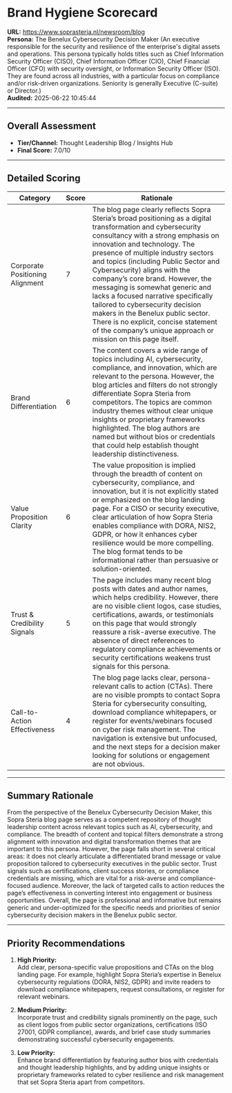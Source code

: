 # Brand Hygiene Scorecard

**URL:** https://www.soprasteria.nl/newsroom/blog  
**Persona:** The Benelux Cybersecurity Decision Maker (An executive responsible for the security and resilience of the enterprise's digital assets and operations. This persona typically holds titles such as Chief Information Security Officer (CISO), Chief Information Officer (CIO), Chief Financial Officer (CFO) with security oversight, or Information Security Officer (ISO). They are found across all industries, with a particular focus on compliance and/or risk-driven organizations. Seniority is generally Executive (C-suite) or Director.)  
**Audited:** 2025-06-22 10:45:44

---

## Overall Assessment

- **Tier/Channel:** Thought Leadership Blog / Insights Hub  
- **Final Score:** 7.0/10

---

## Detailed Scoring

| Category                   | Score | Rationale                                                                                                                                                                                                                              |
|----------------------------|-------|---------------------------------------------------------------------------------------------------------------------------------------------------------------------------------------------------------------------------------------|
| Corporate Positioning Alignment | 7     | The blog page clearly reflects Sopra Steria’s broad positioning as a digital transformation and cybersecurity consultancy with a strong emphasis on innovation and technology. The presence of multiple industry sectors and topics (including Public Sector and Cybersecurity) aligns with the company’s core brand. However, the messaging is somewhat generic and lacks a focused narrative specifically tailored to cybersecurity decision makers in the Benelux public sector. There is no explicit, concise statement of the company’s unique approach or mission on this page itself. | 
| Brand Differentiation       | 6     | The content covers a wide range of topics including AI, cybersecurity, compliance, and innovation, which are relevant to the persona. However, the blog articles and filters do not strongly differentiate Sopra Steria from competitors. The topics are common industry themes without clear unique insights or proprietary frameworks highlighted. The blog authors are named but without bios or credentials that could help establish thought leadership distinctiveness. |
| Value Proposition Clarity   | 6     | The value proposition is implied through the breadth of content on cybersecurity, compliance, and innovation, but it is not explicitly stated or emphasized on the blog landing page. For a CISO or security executive, clear articulation of how Sopra Steria enables compliance with DORA, NIS2, GDPR, or how it enhances cyber resilience would be more compelling. The blog format tends to be informational rather than persuasive or solution-oriented. |
| Trust & Credibility Signals | 5     | The page includes many recent blog posts with dates and author names, which helps credibility. However, there are no visible client logos, case studies, certifications, awards, or testimonials on this page that would strongly reassure a risk-averse executive. The absence of direct references to regulatory compliance achievements or security certifications weakens trust signals for this persona. |
| Call-to-Action Effectiveness | 4     | The blog page lacks clear, persona-relevant calls to action (CTAs). There are no visible prompts to contact Sopra Steria for cybersecurity consulting, download compliance whitepapers, or register for events/webinars focused on cyber risk management. The navigation is extensive but unfocused, and the next steps for a decision maker looking for solutions or engagement are not obvious. |

---

## Summary Rationale

From the perspective of the Benelux Cybersecurity Decision Maker, this Sopra Steria blog page serves as a competent repository of thought leadership content across relevant topics such as AI, cybersecurity, and compliance. The breadth of content and topical filters demonstrate a strong alignment with innovation and digital transformation themes that are important to this persona. However, the page falls short in several critical areas: it does not clearly articulate a differentiated brand message or value proposition tailored to cybersecurity executives in the public sector. Trust signals such as certifications, client success stories, or compliance credentials are missing, which are vital for a risk-averse and compliance-focused audience. Moreover, the lack of targeted calls to action reduces the page’s effectiveness in converting interest into engagement or business opportunities. Overall, the page is professional and informative but remains generic and under-optimized for the specific needs and priorities of senior cybersecurity decision makers in the Benelux public sector.

---

## Priority Recommendations

1. **High Priority:**  
   Add clear, persona-specific value propositions and CTAs on the blog landing page. For example, highlight Sopra Steria’s expertise in Benelux cybersecurity regulations (DORA, NIS2, GDPR) and invite readers to download compliance whitepapers, request consultations, or register for relevant webinars.

2. **Medium Priority:**  
   Incorporate trust and credibility signals prominently on the page, such as client logos from public sector organizations, certifications (ISO 27001, GDPR compliance), awards, and brief case study summaries demonstrating successful cybersecurity engagements.

3. **Low Priority:**  
   Enhance brand differentiation by featuring author bios with credentials and thought leadership highlights, and by adding unique insights or proprietary frameworks related to cyber resilience and risk management that set Sopra Steria apart from competitors.